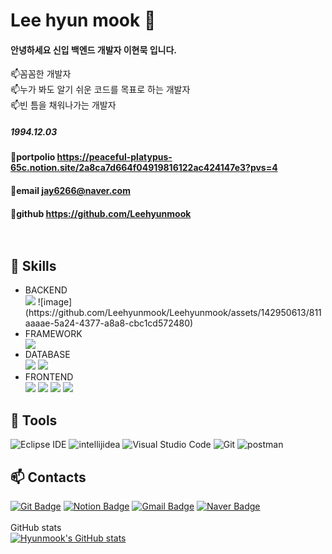 # Lee hyun mook 👋

#### 안녕하세요 신입 백엔드 개발자 이현묵 입니다.
📫꼼꼼한 개발자<br/>
📫누가 봐도 알기 쉬운 코드를 목표로 하는 개발자<br/>
📫빈 틈을 채워나가는 개발자<br/>
##### 1994.12.03

#### 🌟portpolio https://peaceful-platypus-65c.notion.site/2a8ca7d664f04919816122ac424147e3?pvs=4  <br/>
#### 🌟email  jay6266@naver.com<br/>
#### 🌟github  https://github.com/Leehyunmook<br/><br/><br/>

## 💪 Skills

<ul>
<li>BACKEND</li>
<img src="https://img.shields.io/badge/Java-007396?style=for-the-badge&logo=OpenJDK&logoColor=white">
![image](https://github.com/Leehyunmook/Leehyunmook/assets/142950613/811aaaae-5a24-4377-a8a8-cbc1cd572480)

<li>FRAMEWORK </li>
<img src="https://img.shields.io/badge/spring-6DB33F?style=for-the-badge&logo=spring&logoColor=white">
<li>DATABASE </li>

<img src="https://img.shields.io/badge/oracle-F80000?style=for-the-badge&logo=oracle&logoColor=white">
<img src="https://img.shields.io/badge/mysql-4479A1?style=for-the-badge&logo=mysql&logoColor=white">

<li>FRONTEND </li>

<img src="https://img.shields.io/badge/html5-34F26?style=for-the-badge&logo=html5&logoColor=white">
<img src="https://img.shields.io/badge/CSS3-1572B6?style=for-the-badge&logo=CSS3&logoColor=white">
<img src="https://img.shields.io/badge/javascript-F7DF1E?style=for-the-badge&logo=javascript&logoColor=white">
<img src="https://img.shields.io/badge/react-61DAFB?style=for-the-badge&logo=react&logoColor=white">
</ul>

## 🌱 Tools
![Eclipse IDE](https://img.shields.io/badge/Eclipse%20IDE-2C2255.svg?&style=for-the-badge&logo=Eclipse%20IDE&logoColor=white)
![intellijidea](https://img.shields.io/badge/intellijidea-000000.svg?&style=for-the-badge&logo=intellijidea&logoColor=white)
![Visual Studio Code](https://img.shields.io/badge/Visual%20Studio%20Code-007ACC.svg?&style=for-the-badge&logo=Visual%20Studio%20Code&logoColor=white)
![Git](https://img.shields.io/badge/Git-F05032.svg?&style=for-the-badge&logo=Git&logoColor=white)
![postman](https://img.shields.io/badge/postman-FF6C37.svg?&style=for-the-badge&logo=postman&logoColor=white)

## 📫 Contacts
[![Git Badge](http://img.shields.io/badge/-Git-black?style=flat-square&logo=github&link=https://github.com/Leehyunmook/)](https://github.com/Leehyunmook/)
[![Notion Badge](https://img.shields.io/badge/Notion-000000?style=flat-square&logo=Notion&logoColor=white&link=https://peaceful-platypus-65c.notion.site/Lee-Hyun-Mook-2a8ca7d664f04919816122ac424147e3?pvs=4/)](https://peaceful-platypus-65c.notion.site/Lee-Hyun-Mook-2a8ca7d664f04919816122ac424147e3?pvs=4/)
[![Gmail Badge](https://img.shields.io/badge/Gmail-d14836?style=flat-square&logo=Gmail&logoColor=white&link=mailto:lolipop6266@gmail.com)](mailto:lolipop6266@gmail.com)
[![Naver Badge](https://img.shields.io/badge/Naver-03C75A?style=flat-square&logo=Naver&logoColor=white&link=mailto:jay6266@naver.com)](mailto:jay6266@naver.com)
<br/><br/>
GitHub stats<br/>
[![Hyunmook's GitHub stats](https://github-readme-stats.vercel.app/api?username=Leehyunmook)](https://github.com/anuraghazra/github-readme-stats)

<!--
**Leehyunmook/Leehyunmook** is a ✨ _special_ ✨ repository because its `README.md` (this file) appears on your GitHub profile.

Here are some ideas to get you started:

- 🔭 I’m currently working on ...
- 🌱 I’m currently learning ...
- 👯 I’m looking to collaborate on ...
- 🤔 I’m looking for help with ...
- 💬 Ask me about ...
- 📫 How to reach me: ...
- 😄 Pronouns: ...
- ⚡ Fun fact: ...
